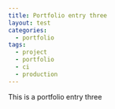 ```yaml
---
title: Portfolio entry three
layout: test
categories:
  - portfolio
tags:
  - project
  - portfolio
  - ci
  - production
---
```


This is a portfolio entry three